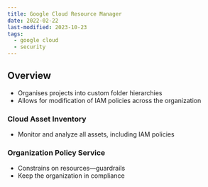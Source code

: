 ```yaml
---
title: Google Cloud Resource Manager
date: 2022-02-22
last-modified: 2023-10-23
tags:
  - google cloud
  - security
---
```


## Overview

- Organises projects into custom folder hierarchies
- Allows for modification of IAM policies across the organization

### Cloud Asset Inventory

- Monitor and analyze all assets, including IAM policies

### Organization Policy Service

- Constrains on resources—guardrails
- Keep the organization in compliance
